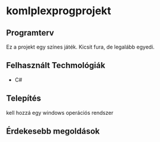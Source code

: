 # komlplexprogprojekt

## Programterv
Ez a projekt egy színes játék. Kicsit fura, de legalább egyedi.

## Felhasznált Techmológiák
- C#

## Telepítés
kell hozzá egy windows operációs rendszer

## Érdekesebb megoldások
```
    
```

